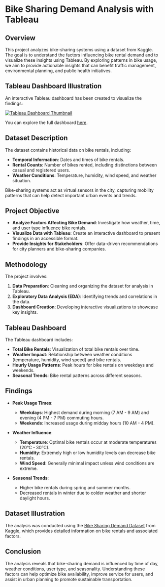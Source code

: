 # Bike Sharing Demand Analysis with Tableau

## Overview

This project analyzes bike-sharing systems using a dataset from Kaggle. The goal is to understand the factors influencing bike rental demand and to visualize these insights using Tableau. By exploring patterns in bike usage, we aim to provide actionable insights that can benefit traffic management, environmental planning, and public health initiatives.

## Tableau Dashboard Illustration

An interactive Tableau dashboard has been created to visualize the findings:

[![Tableau Dashboard Thumbnail](https://public.tableau.com/thumb/views/bikesharing_17311062366660/BikeSharing)](https://public.tableau.com/views/bikesharing_17311062366660/BikeSharing)

You can explore the full dashboard [here](https://public.tableau.com/views/bikesharing_17311062366660/BikeSharing).

## Dataset Description

The dataset contains historical data on bike rentals, including:

- **Temporal Information**: Dates and times of bike rentals.
- **Rental Counts**: Number of bikes rented, including distinctions between casual and registered users.
- **Weather Conditions**: Temperature, humidity, wind speed, and weather situation.

Bike-sharing systems act as virtual sensors in the city, capturing mobility patterns that can help detect important urban events and trends.

## Project Objective

- **Analyze Factors Affecting Bike Demand**: Investigate how weather, time, and user type influence bike rentals.
- **Visualize Data with Tableau**: Create an interactive dashboard to present findings in an accessible format.
- **Provide Insights for Stakeholders**: Offer data-driven recommendations for city planners and bike-sharing companies.

## Methodology

The project involves:

1. **Data Preparation**: Cleaning and organizing the dataset for analysis in Tableau.
2. **Exploratory Data Analysis (EDA)**: Identifying trends and correlations in the data.
3. **Dashboard Creation**: Developing interactive visualizations to showcase key insights.

## Tableau Dashboard

The Tableau dashboard includes:

- **Total Bike Rentals**: Visualization of total bike rentals over time.
- **Weather Impact**: Relationship between weather conditions (temperature, humidity, wind speed) and bike rentals.
- **Hourly Usage Patterns**: Peak hours for bike rentals on weekdays and weekends.
- **Seasonal Trends**: Bike rental patterns across different seasons.

## Findings

- **Peak Usage Times**:
  - **Weekdays**: Highest demand during morning (7 AM - 9 AM) and evening (4 PM - 7 PM) commuting hours.
  - **Weekends**: Increased usage during midday hours (10 AM - 4 PM).

- **Weather Influence**:
  - **Temperature**: Optimal bike rentals occur at moderate temperatures (20°C - 30°C).
  - **Humidity**: Extremely high or low humidity levels can decrease bike rentals.
  - **Wind Speed**: Generally minimal impact unless wind conditions are extreme.

- **Seasonal Trends**:
  - Higher bike rentals during spring and summer months.
  - Decreased rentals in winter due to colder weather and shorter daylight hours.

## Dataset Illustration

The analysis was conducted using the [Bike Sharing Demand Dataset](https://www.kaggle.com/c/bike-sharing-demand) from Kaggle, which provides detailed information on bike rentals and associated factors.

## Conclusion

The analysis reveals that bike-sharing demand is influenced by time of day, weather conditions, user type, and seasonality. Understanding these factors can help optimize bike availability, improve service for users, and assist in urban planning to promote sustainable transportation.

